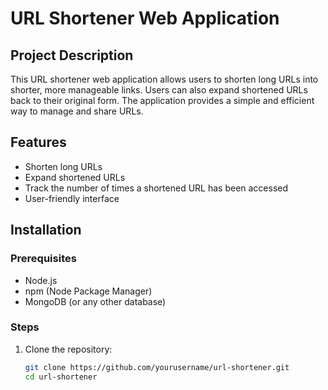 # URL Shortener Web Application

## Project Description

This URL shortener web application allows users to shorten long URLs into shorter, more manageable links. Users can also expand shortened URLs back to their original form. The application provides a simple and efficient way to manage and share URLs.

## Features

- Shorten long URLs
- Expand shortened URLs
- Track the number of times a shortened URL has been accessed
- User-friendly interface

## Installation

### Prerequisites

- Node.js
- npm (Node Package Manager)
- MongoDB (or any other database)

### Steps

1. Clone the repository:
   ```sh
   git clone https://github.com/yourusername/url-shortener.git
   cd url-shortener
